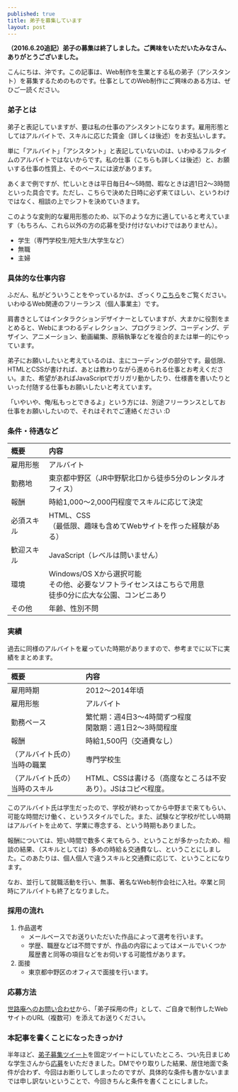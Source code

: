 ```yaml
---
published: true
title: 弟子を募集しています
layout: post
---
```

**（2016.6.20追記）弟子の募集は終了しました。ご興味をいただいたみなさん、ありがとうございました。**

こんにちは、沖です。この記事は、Web制作を生業とする私の弟子（アシスタント）を募集するためのものです。仕事としてのWeb制作にご興味のある方は、ぜひご一読ください。

### 弟子とは

弟子と表記していますが、要は私の仕事のアシスタントになります。雇用形態としてはアルバイトで、スキルに応じた賃金（詳しくは後述）をお支払いします。

単に「アルバイト」「アシスタント」と表記していないのは、いわゆるフルタイムのアルバイトではないからです。私の仕事（こちらも詳しくは後述）と、お願いする仕事の性質上、そのペースには波があります。

あくまで例ですが、忙しいときは平日毎日4〜5時間、暇なときは週1日2〜3時間といった具合です。ただし、こちらで決めた日時に必ず来てほしい、というわけではなく、相談の上でシフトを決めていきます。

このような変則的な雇用形態のため、以下のような方に適していると考えています（もちろん、これら以外の方の応募を受け付けないわけではありません）。

- 学生（専門学校生/短大生/大学生など）
- 無職
- 主婦

### 具体的な仕事内容

ふだん、私がどういうことをやっているかは、ざっくり[こちら](http://ceroan.jp/)をご覧ください。いわゆるWeb関連のフリーランス（個人事業主）です。

肩書きとしてはインタラクションデザイナーとしていますが、大まかに役割をまとめると、Webにまつわるディレクション、プログラミング、コーディング、デザイン、アニメーション、動画編集、原稿執筆などを複合的または単一的にやっています。

弟子にお願いしたいと考えているのは、主にコーディングの部分です。最低限、HTMLとCSSが書ければ、あとは教わりながら進められる仕事とお考えください。また、希望があればJavaScriptでガリガリ動かしたり、仕様書を書いたりといった付随する仕事もお願いしたいと考えています。

「いやいや、俺/私もっとできるよ」という方には、別途フリーランスとしてお仕事をお願いしたいので、それはそれでご連絡ください :D

### 条件・待遇など

| 概要 | 内容 |
| :--- | :--- |
| 雇用形態 | アルバイト |
| 勤務地 | 東京都中野区（JR中野駅北口から徒歩5分のレンタルオフィス） |
| 報酬 | 時給1,000〜2,000円程度でスキルに応じて決定 |
| 必須スキル | HTML、CSS<br>（最低限、趣味も含めてWebサイトを作った経験がある） |
| 歓迎スキル | JavaScript（レベルは問いません） |
| 環境 | Windows/OS Xから選択可能<br>その他、必要なソフトライセンスはこちらで用意<br>徒歩0分に広大な公園、コンビニあり |
| その他 | 年齢、性別不問 |

### 実績

過去に同様のアルバイトを雇っていた時期がありますので、参考までに以下に実績をまとめます。

| 概要 | 内容 |
| :--- | :--- |
| 雇用時期 | 2012〜2014年頃 |
| 雇用形態 | アルバイト |
| 勤務ペース | 繁忙期：週4日3〜4時間ずつ程度<br>閑散期：週1日2〜3時間程度 |
| 報酬 | 時給1,500円（交通費なし） |
| （アルバイト氏の）当時の職業 | 専門学校生 |
| （アルバイト氏の）当時のスキル | HTML、CSSは書ける（高度なところは不安あり）。JSはコピペ程度。 |

このアルバイト氏は学生だったので、学校が終わってから中野まで来てもらい、可能な時間だけ働く、というスタイルでした。また、試験など学校が忙しい時期はアルバイトを止めて、学業に専念する、という時期もありました。

報酬については、短い時間で数多く来てもらう、ということが多かったため、相談の結果、（スキルとしては）多めの時給＆交通費なし、ということにしました。このあたりは、個人個人で違うスキルと交通費に応じて、ということになります。

なお、並行して就職活動を行い、無事、著名なWeb制作会社に入社。卒業と同時にアルバイトも終了となりました。

### 採用の流れ

1. 作品選考
    - メールベースでお送りいただいた作品によって選考を行います。
    - 学歴、職歴などは不問ですが、作品の内容によってはメールでいくつか履歴書と同等の項目などをお伺いする可能性があります。
2. 面接
    - 東京都中野区のオフィスで面接を行います。

### 応募方法

[世路庵へのお問い合わせ](https://docs.google.com/forms/d/1Q7qVc63IPwmhAg2_fPSLQYBs47DgG1Hap5VCEAKOUDA/viewform)から、「弟子採用の件」として、ご自身で制作したWebサイトのURL（複数可）を添えてお送りください。

### 本記事を書くことになったきっかけ

半年ほど、[弟子募集ツイート](https://twitter.com/448jp/status/661827486011928577)を固定ツイートにしていたところ、つい先日まじめな学生さんから[応募](https://twitter.com/448jp/status/661827486011928577)をいただきました。DMでやり取りした結果、居住地面で条件が合わず、今回はお断りしてしまったのですが、具体的な条件も書かないままでは申し訳ないということで、今回きちんと条件を書くことにしました。
